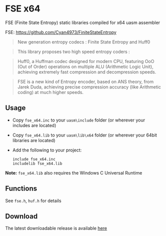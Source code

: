 # FSE x64

FSE (Finite State Entropy) static libraries compiled for x64 uasm assembler 

FSE: https://github.com/Cyan4973/FiniteStateEntropy

> New generation entropy codecs : Finite State Entropy and Huff0

> This library proposes two high speed entropy coders :

> Huff0, a Huffman codec designed for modern CPU, featuring OoO (Out of Order) operations on multiple ALU (Arithmetic Logic Unit), achieving extremely fast compression and decompression speeds.

> FSE is a new kind of Entropy encoder, based on ANS theory, from Jarek Duda, achieving precise compression accuracy (like Arithmetic coding) at much higher speeds.

## Usage

* Copy `fse_x64.inc` to your `uasm\include` folder (or wherever your includes are located)

* Copy `fse_x64.lib` to your `uasm\lib\x64` folder (or wherever your 64bit libraries are located)

* Add the following to your project:
  
  ```assembly
  include fse_x64.inc
  includelib fse_x64.lib
  ```

**Note:** `fse_x64.lib` also requires the Windows C Universal Runtime

## Functions

See `fse.h`, `huf.h` for details

## Download

The latest downloadable release is available [here](https://github.com/mrfearless/libraries/blob/master/releases/FSE_x64.zip?raw=true)